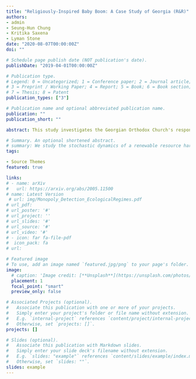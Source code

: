 ```yaml
---
title: "Religiously-Inspired Baby Boom: A Case Study of Georgia (R&R)"
authors:
- admin
- Seung-Hun Chung
- Kritika Saxena
- Lyman Stone
date: "2020-08-07T00:00:00Z"
doi: ""

# Schedule page publish date (NOT publication's date).
publishDate: "2019-04-01T00:00:00Z"

# Publication type.
# Legend: 0 = Uncategorized; 1 = Conference paper; 2 = Journal article;
# 3 = Preprint / Working Paper; 4 = Report; 5 = Book; 6 = Book section;
# 7 = Thesis; 8 = Patent
publication_types: ["3"]

# Publication name and optional abbreviated publication name.
publication: ""
publication_short: ""

abstract: This study investigates the Georgian Orthodox Church's response to declining fertility rates through a 2007 intervention, wherein the Patriarch personally baptized third- or higher-parity children. Employing synthetic control and interrupted time series methods using macro data, we find suggestive evidence of increased fertility rates. Validating these findings with micro data from a representative sample of Georgian women, we use quasi-experimental variation generated by religion, ethnicity, and marital status of the women; and the timing of the announcement to estimate the causal impact using a differences-in differences estimator. We find a 17 percent increase (0.3 children per woman) in the national total fertility rate, a 42 percent increase in Georgian Orthodox women's birth rate within marriage (3.5 percentage points), and an 80 percent increase in their 3rd birth rate within marriage (0.8 percentage points). The impact of the intervention also correlates with higher marriage rates and reduced reported abortions, aligning with the church's goals. This research emphasizes the potential impact of non-economic factors such as religion and the influence of traditional authority figures on shifting fertility patterns in industrialized, educated, and low-fertility societies.

# Summary. An optional shortened abstract.
# summary: We study the stochastic dynamics of a renewable resource harvested by a monopolist where harvesting affects the resource’s potential to regenerate, resulting in sequential regime shifts. 
tags:

- Source Themes
featured: true

links: 
# - name: arXiv
#   url: https://arxiv.org/abs/2005.11500
# name: Latest Version
 # url: img/Monopoly_Detection_EcologicalRegimes.pdf
# url_pdf: 
# url_poster: '#'
# url_project: ''
# url_slides: '#'
# url_source: '#'
# url_video: '#'
# - icon: far fa-file-pdf
#  icon_pack: fa
# url: 

# Featured image
# To use, add an image named `featured.jpg/png` to your page's folder. 
image:
  # caption: 'Image credit: [**Unsplash**](https://unsplash.com/photos/s9CC2SKySJM)'
  placement: 1
  focal_point: "smart"
  preview_only: false

# Associated Projects (optional).
#   Associate this publication with one or more of your projects.
#   Simply enter your project's folder or file name without extension.
#   E.g. `internal-project` references `content/project/internal-project/index.md`.
#   Otherwise, set `projects: []`.
projects: []

# Slides (optional).
#   Associate this publication with Markdown slides.
#   Simply enter your slide deck's filename without extension.
#   E.g. `slides: "example"` references `content/slides/example/index.md`.
#   Otherwise, set `slides: ""`.
slides: example
---
```




